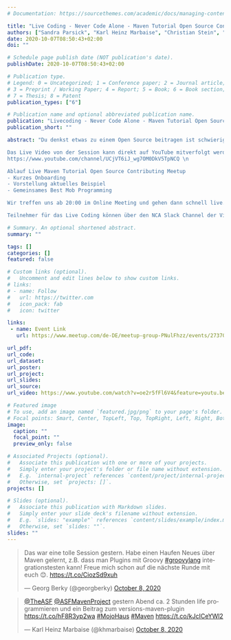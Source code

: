 ```yaml
---
# Documentation: https://sourcethemes.com/academic/docs/managing-content/

title: "Live Coding - Never Code Alone - Maven Tutorial Open Source Contributing"
authors: ["Sandra Parsick", "Karl Heinz Marbaise", "Christian Stein", "Georg Berky"]
date: 2020-10-07T08:50:43+02:00
doi: ""

# Schedule page publish date (NOT publication's date).
publishDate: 2020-10-07T08:50:43+02:00

# Publication type.
# Legend: 0 = Uncategorized; 1 = Conference paper; 2 = Journal article;
# 3 = Preprint / Working Paper; 4 = Report; 5 = Book; 6 = Book section;
# 7 = Thesis; 8 = Patent
publication_types: ["6"]

# Publication name and optional abbreviated publication name.
publication: "Livecoding - Never Code Alone - Maven Tutorial Open Source Contributing"
publication_short: ""

abstract: "Du denkst etwas zu einem Open Source beitragen ist schwierig? Wir wollen das Gegenteil zeigen. Karl Heinz Marbaise und Christian Stein, Maven Commiter, mobben mit Georg Berky und Sandra Parsick, zwar Maven Nutzer, aber ohne Maven-Entwicklungserfahrung, ein Maven Issue weg. Ganz nebenbei wird das neue Jetbrain Intellji Plugin 'Code With Me' unter Probe gestellt. Ganz ohne Drehbuch, nur Live Improvisation.\n

Das Live Video von der Session kann direkt auf YouTube mitverfolgt werden. Hier könnt ihr euch gerne mit Fragen über den Chat einbringen. Folgt dafür bitte dem Kanal
https://www.youtube.com/channel/UCjVT6iJ_wg7OM0DkV5TpNCQ \n

Ablauf Live Maven Tutorial Open Source Contributing Meetup
- Kurzes Onboarding
- Vorstellung aktuelles Beispiel
- Gemeinsames Best Mob Programming

Wir treffen uns ab 20:00 im Online Meeting und gehen dann schnell live. \n

Teilnehmer für das Live Coding können über den NCA Slack Channel der Video Session beitreten. Wir verwenden Visual Studio Code mit dem Live Sharing Extension Pack. Zugang gibt es auf Anfrage über nevercodealone@gmail.com"

# Summary. An optional shortened abstract.
summary: ""

tags: []
categories: []
featured: false

# Custom links (optional).
#   Uncomment and edit lines below to show custom links.
# links:
# - name: Follow
#   url: https://twitter.com
#   icon_pack: fab
#   icon: twitter

links:
 - name: Event Link
   url: https://www.meetup.com/de-DE/meetup-group-PNulFhzz/events/273703119

url_pdf:
url_code:
url_dataset:
url_poster:
url_project:
url_slides:
url_source:
url_video: https://www.youtube.com/watch?v=oe2r5fFl6V4&feature=youtu.be

# Featured image
# To use, add an image named `featured.jpg/png` to your page's folder.
# Focal points: Smart, Center, TopLeft, Top, TopRight, Left, Right, BottomLeft, Bottom, BottomRight.
image:
  caption: ""
  focal_point: ""
  preview_only: false

# Associated Projects (optional).
#   Associate this publication with one or more of your projects.
#   Simply enter your project's folder or file name without extension.
#   E.g. `internal-project` references `content/project/internal-project/index.md`.
#   Otherwise, set `projects: []`.
projects: []

# Slides (optional).
#   Associate this publication with Markdown slides.
#   Simply enter your slide deck's filename without extension.
#   E.g. `slides: "example"` references `content/slides/example/index.md`.
#   Otherwise, set `slides: ""`.
slides: ""
---
```

<blockquote class="twitter-tweet" data-partner="tweetdeck"><p lang="de" dir="ltr">Das war eine tolle Session gestern. Habe einen Haufen Neues über Maven gelernt, z.B. dass man Plugins mit Groovy <a href="https://twitter.com/hashtag/groovylang?src=hash&amp;ref_src=twsrc%5Etfw">#groovylang</a>  integrationstesten kann! Freue mich schon auf die nächste Runde mit euch 😊. <a href="https://t.co/CiozSd9xuh">https://t.co/CiozSd9xuh</a></p>&mdash; Georg Berky (@georgberky) <a href="https://twitter.com/georgberky/status/1314087519223533568?ref_src=twsrc%5Etfw">October 8, 2020</a></blockquote>
<script async src="https://platform.twitter.com/widgets.js" charset="utf-8"></script>

<blockquote class="twitter-tweet" data-partner="tweetdeck"><p lang="de" dir="ltr"><a href="https://twitter.com/TheASF?ref_src=twsrc%5Etfw">@TheASF</a> <a href="https://twitter.com/ASFMavenProject?ref_src=twsrc%5Etfw">@ASFMavenProject</a> gestern Abend ca. 2 Stunden life programmieren und ein Beitrag zum versions-maven-plugin <a href="https://t.co/hF8R3yp2wa">https://t.co/hF8R3yp2wa</a> <a href="https://twitter.com/hashtag/MojoHaus?src=hash&amp;ref_src=twsrc%5Etfw">#MojoHaus</a> <a href="https://twitter.com/hashtag/Maven?src=hash&amp;ref_src=twsrc%5Etfw">#Maven</a> <a href="https://t.co/kJcICeYWl2">https://t.co/kJcICeYWl2</a></p>&mdash; Karl Heinz Marbaise (@khmarbaise) <a href="https://twitter.com/khmarbaise/status/1314079395800322050?ref_src=twsrc%5Etfw">October 8, 2020</a></blockquote>
<script async src="https://platform.twitter.com/widgets.js" charset="utf-8"></script>
